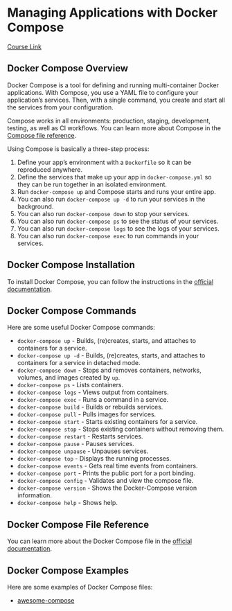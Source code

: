 # Managing Applications with Docker Compose

[Course Link](https://dominiquehallan-links.com/3VRsKy7)

## Docker Compose Overview

Docker Compose is a tool for defining and running multi-container Docker applications. With Compose, you use a YAML file to configure your application’s services. Then, with a single command, you create and start all the services from your configuration.

Compose works in all environments: production, staging, development, testing, as well as CI workflows. You can learn more about Compose in the [Compose file reference](https://docs.docker.com/compose/compose-file/).

Using Compose is basically a three-step process:

1. Define your app’s environment with a `Dockerfile` so it can be reproduced anywhere.
2. Define the services that make up your app in `docker-compose.yml` so they can be run together in an isolated environment.
3. Run `docker-compose up` and Compose starts and runs your entire app.
4. You can also run `docker-compose up -d` to run your services in the background.
5. You can also run `docker-compose down` to stop your services.
6. You can also run `docker-compose ps` to see the status of your services.
7. You can also run `docker-compose logs` to see the logs of your services.
8. You can also run `docker-compose exec` to run commands in your services.

## Docker Compose Installation

To install Docker Compose, you can follow the instructions in the [official documentation](https://docs.docker.com/compose/install/).

## Docker Compose Commands

Here are some useful Docker Compose commands:

- `docker-compose up` - Builds, (re)creates, starts, and attaches to containers for a service.
- `docker-compose up -d` - Builds, (re)creates, starts, and attaches to containers for a service in detached mode.
- `docker-compose down` - Stops and removes containers, networks, volumes, and images created by `up`.
- `docker-compose ps` - Lists containers.
- `docker-compose logs` - Views output from containers.
- `docker-compose exec` - Runs a command in a service.
- `docker-compose build` - Builds or rebuilds services.
- `docker-compose pull` - Pulls images for services.
- `docker-compose start` - Starts existing containers for a service.
- `docker-compose stop` - Stops existing containers without removing them.
- `docker-compose restart` - Restarts services.
- `docker-compose pause` - Pauses services.
- `docker-compose unpause` - Unpauses services.
- `docker-compose top` - Displays the running processes.
- `docker-compose events` - Gets real time events from containers.
- `docker-compose port` - Prints the public port for a port binding.
- `docker-compose config` - Validates and view the compose file.
- `docker-compose version` - Shows the Docker-Compose version information.
- `docker-compose help` - Shows help.

## Docker Compose File Reference

You can learn more about the Docker Compose file in the [official documentation](https://docs.docker.com/compose/compose-file/).

## Docker Compose Examples

Here are some examples of Docker Compose files:

- [awesome-compose](https://dominiquehallan-links.com/3xsyzIZ)
